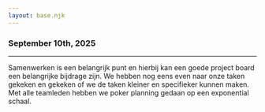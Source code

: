 ```yaml
---
layout: base.njk
---
```


### September 10th, 2025

---

Samenwerken is een belangrijk punt en hierbij kan een goede project board een belangrijke bijdrage zijn. We hebben nog eens even naar onze taken gekeken en gekeken of we de taken kleiner en specifieker kunnen maken. Met alle teamleden hebben we poker planning gedaan op een exponential schaal.